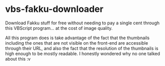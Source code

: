 # vbs-fakku-downloader
Download Fakku stuff for free without needing to pay a single cent through this VBScript program... at the cost of image quality.

All this program does is take advantage of the fact that the thumbnails including the ones that are not visible on the front-end are accessible through their URL, and also the fact that the resolution of the thumbnails is high enough to be mostly readable. I honestly wondered why no one talked about this :v

